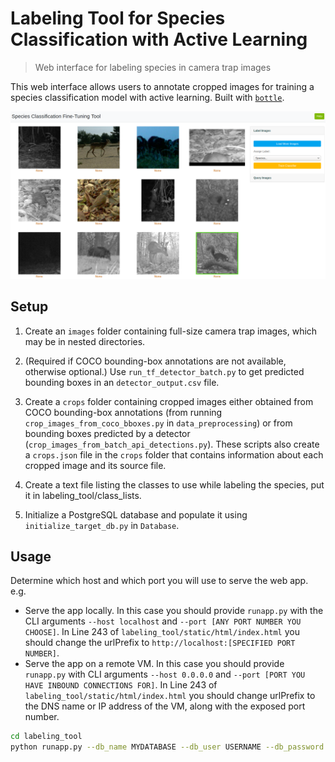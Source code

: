 # Labeling Tool for Species Classification with Active Learning
> Web interface for labeling species in camera trap images

This web interface allows users to annotate cropped images for training a species classification model with active learning. Built with [`bottle`](https://bottlepy.org/docs/dev/).

![WebUI](https://github.com/microsoft/CameraTraps/blob/amrita/research/active_learning/labeling_tool/labeling_tool.png)

## Setup
1. Create an `images` folder containing full-size camera trap images, which may be in 
nested directories.

2. (Required if COCO bounding-box annotations are not available, otherwise optional.) Use `run_tf_detector_batch.py` to get predicted bounding boxes in an `detector_output.csv` file.

3. Create a `crops` folder containing cropped images either obtained from COCO 
bounding-box annotations (from running `crop_images_from_coco_bboxes.py` in 
`data_preprocessing`) or from bounding boxes predicted by a detector 
(`crop_images_from_batch_api_detections.py`). These scripts also create a 
`crops.json` file in the `crops` folder that contains information about each cropped 
image and its source file.

4. Create a text file listing the classes to use while labeling the species, put it in
labeling_tool/class_lists.

5. Initialize a PostgreSQL database and populate it using `initialize_target_db.py` 
in `Database`.

## Usage
Determine which host and which port you will use to serve the web app. e.g.
* Serve the app locally. In this case you should provide `runapp.py` with the CLI arguments `--host localhost` and `--port [ANY PORT NUMBER YOU CHOOSE]`. In Line 243 of `labeling_tool/static/html/index.html` you should change the urlPrefix to `http://localhost:[SPECIFIED PORT NUMBER]`.
* Serve the app on a remote VM. In this case you should provide `runapp.py` with CLI arguments `--host 0.0.0.0` and `--port [PORT YOU HAVE INBOUND CONNECTIONS FOR]`. In Line 243 of `labeling_tool/static/html/index.html` you should change urlPrefix to the DNS name or IP address of the VM, along with the exposed port number. 
 
```bash
cd labeling_tool
python runapp.py --db_name MYDATABASE --db_user USERNAME --db_password PASSWORD --crop_dir PATH_TO_CROPS --class_list class_lists/MYCLASSLIST.TXT --embedding_checkpoint PATH_TO_EMBEDDING_MODEL --checkpoint_dir PATH_TO_OUTPUT_CHECKPOINT_DIR
```
